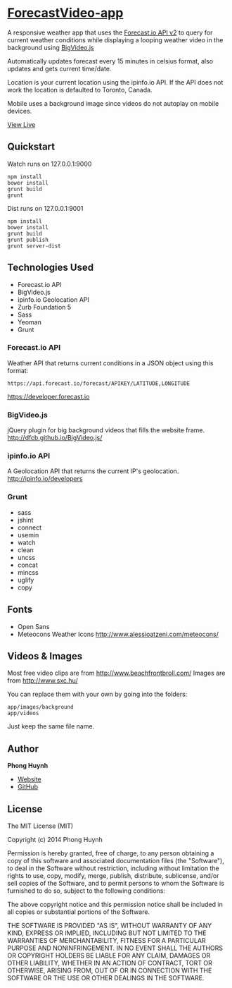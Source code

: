 # [ForecastVideo-app](http://forecastvideo.phonghuynh.ca/)
A responsive weather app that uses the [Forecast.io API v2](https://developer.forecast.io
) to query for current weather conditions while displaying a looping weather video in the background using [BigVideo.js](http://dfcb.github.io/BigVideo.js/
)

Automatically updates forecast every 15 minutes in celsius format, also updates and gets current time/date.

Location is your current location using the ipinfo.io API. If the API does not work the location is defaulted to Toronto, Canada.

Mobile uses a background image since videos do not autoplay on mobile devices.

[View Live](http://forecastvideo.phonghuynh.ca/)

## Quickstart
Watch runs on 127.0.0.1:9000
```
npm install
bower install
grunt build
grunt
```

Dist runs on 127.0.0.1:9001
```
npm install
bower install
grunt build
grunt publish
grunt server-dist
```

## Technologies Used
* Forecast.io API
* BigVideo.js
* ipinfo.io Geolocation API
* Zurb Foundation 5
* Sass
* Yeoman
* Grunt

### Forecast.io API
Weather API that returns current conditions in a JSON object using this format:
```
https://api.forecast.io/forecast/APIKEY/LATITUDE,LONGITUDE
```

https://developer.forecast.io

### BigVideo.js
jQuery plugin for big background videos that fills the website frame.
http://dfcb.github.io/BigVideo.js/

### ipinfo.io API
A Geolocation API that returns the current IP's geolocation.
http://ipinfo.io/developers

### Grunt
* sass
* jshint
* connect
* usemin
* watch
* clean
* uncss
* concat
* mincss
* uglify
* copy

## Fonts
* Open Sans
* Meteocons Weather Icons http://www.alessioatzeni.com/meteocons/

## Videos & Images
Most free video clips are from http://www.beachfrontbroll.com/
Images are from http://www.sxc.hu/

You can replace them with your own by going into the folders:
```
app/images/background
app/videos
```
Just keep the same file name.

## Author
**Phong Huynh**
+ [Website](http://phonghuynh.ca)
+ [GitHub](http://github.com/xphong)

## License
The MIT License (MIT)

Copyright (c) 2014 Phong Huynh

Permission is hereby granted, free of charge, to any person obtaining a copy
of this software and associated documentation files (the "Software"), to deal
in the Software without restriction, including without limitation the rights
to use, copy, modify, merge, publish, distribute, sublicense, and/or sell
copies of the Software, and to permit persons to whom the Software is
furnished to do so, subject to the following conditions:

The above copyright notice and this permission notice shall be included in all
copies or substantial portions of the Software.

THE SOFTWARE IS PROVIDED "AS IS", WITHOUT WARRANTY OF ANY KIND, EXPRESS OR
IMPLIED, INCLUDING BUT NOT LIMITED TO THE WARRANTIES OF MERCHANTABILITY,
FITNESS FOR A PARTICULAR PURPOSE AND NONINFRINGEMENT. IN NO EVENT SHALL THE
AUTHORS OR COPYRIGHT HOLDERS BE LIABLE FOR ANY CLAIM, DAMAGES OR OTHER
LIABILITY, WHETHER IN AN ACTION OF CONTRACT, TORT OR OTHERWISE, ARISING FROM,
OUT OF OR IN CONNECTION WITH THE SOFTWARE OR THE USE OR OTHER DEALINGS IN THE
SOFTWARE.
